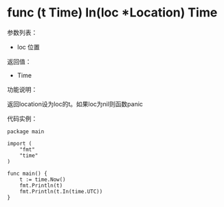 # func (t Time) In(loc *Location) Time

参数列表：

- loc 位置

返回值：

- Time 

功能说明：

返回location设为loc的t。如果loc为nil则函数panic

代码实例：

	package main
	
	import (
	    "fmt"
	    "time"
	)
	
	func main() {
	    t := time.Now()
	    fmt.Println(t)
	    fmt.Println(t.In(time.UTC))
	}
